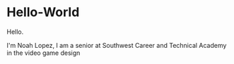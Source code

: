 # Hello-World


Hello.

I'm Noah Lopez, I am a senior at Southwest Career and Technical Academy in the video game design 
